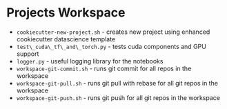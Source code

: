 # Projects Workspace

- `cookiecutter-new-project.sh` - creates new project using enhanced cookiecutter datascience template
- `test\_cuda\_tf\_and\_torch.py` - tests cuda components and GPU support
- `logger.py` - useful logging library for the notebooks
- `workspace-git-commit.sh` - runs git commit for all repos in the workspace
- `workspace-git-pull.sh` - runs git pull with rebase for all git repos in the workspace
- `workspace-git-push.sh` - runs git push for all git repos in the workspace
